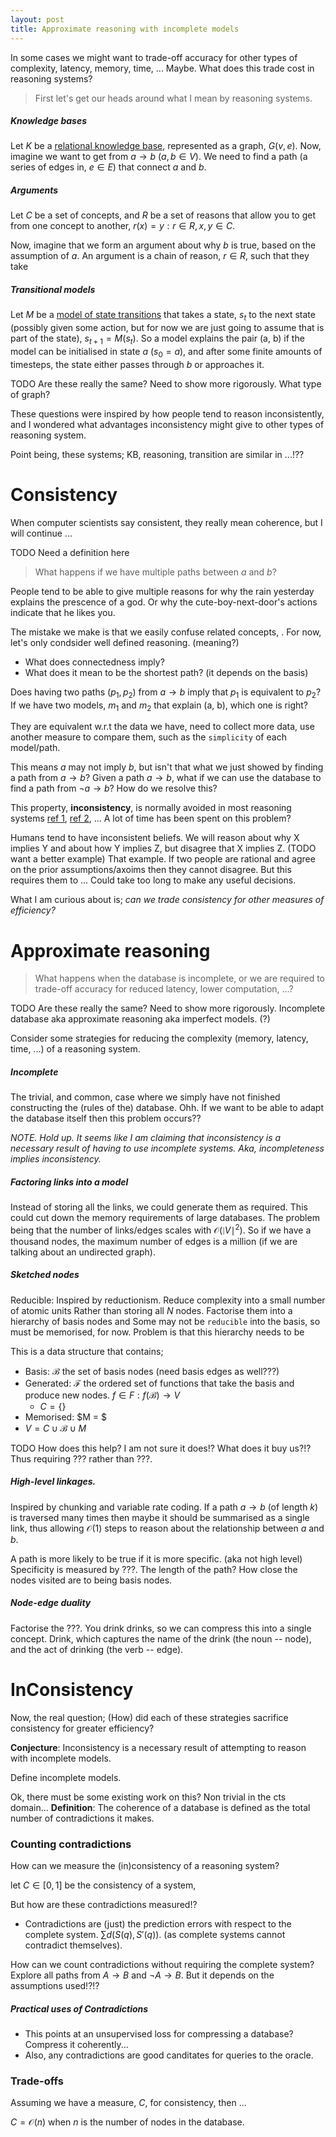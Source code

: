 ```yaml
---
layout: post
title: Approximate reasoning with incomplete models
---
```


In some cases we might want to trade-off accuracy for other types of complexity, latency, memory, time, ... Maybe. What does this trade cost in reasoning systems?

> First let's get our heads around what I mean by reasoning systems.

##### Knowledge bases

Let $K$ be a <u>relational knowledge base</u>, represented as a graph, $G(v, e)$. Now, imagine we want to get from $a\rightarrow b$ ($a,b \in V$). We need to find a path (a series of edges in, $e \in E$) that connect $a$ and $b$.

##### Arguments

Let $C$ be a set of concepts, and $R$ be a set of reasons that allow you to get from one concept to another, $r(x) = y: r\in R, x,y \in C$.

Now, imagine that we form an argument about why $b$ is true, based on the assumption of $a$. An argument is a chain of reason, $r \in R$, such that they take

##### Transitional models

Let $M$ be a <u>model of state transitions</u> that takes a state, $s_t$ to the next state (possibly given some action, but for now we are just going to assume that is part of the state), $s_{t+1} = M(s_t)$. So a model explains the pair (a, b) if the model can be initialised in state $a$ ($s_0 = a$), and after some finite amounts of timesteps, the state either passes through $b$ or approaches it.

<side>TODO Are these really the same? Need to show more rigorously. What type of graph?</side>

<side>These questions were inspired by how people tend to reason inconsistently, and I wondered what advantages inconsistency might give to other types of reasoning system.</side>

Point being, these systems; KB, reasoning, transition are similar in ...!??

# Consistency

</side>When computer scientists say consistent, they really mean coherence, but I will continue ...</side>

TODO Need a definition here

> What happens if we have multiple paths between $a$ and $b$?

People tend to be able to give multiple reasons for why the rain yesterday explains the prescence of a god. Or why the cute-boy-next-door's actions indicate that he likes you.

<side>The mistake we make is that we easily confuse related concepts, .</side>
For now, let's only condsider well defined reasoning. (meaning?)

* What does connectedness imply?
* What does it mean to be the shortest path? (it depends on the basis)

Does having two paths ($p_1, p_2$) from $a\rightarrow b$ imply that $p_1$ is equivalent to $p_2$?
If we have two models, $m_1$ and $m_2$ that explain (a, b), which one is right?

They are equivalent w.r.t the data we have, need to collect more data, use another measure to compare them, such as the `simplicity` of each model/path.

<side>This means $a$ may not imply $b$, but isn't that what we just showed by finding a path from $a\rightarrow b$?</side>
Given a path $a \rightarrow b$, what if we can use the database to find a path from $\neg a\rightarrow b$? How do we resolve this?

This property, __inconsistency__, is normally avoided in most reasoning systems [ref 1](?), [ref 2](2), ... A lot of time has been spent on this problem?

Humans tend to have inconsistent beliefs. We will reason about why X implies Y and about how Y implies Z, but disagree that X implies Z. (TODO want a better example)
That example. If two people are rational and agree on the prior assumptions/axoims then they cannot disagree. But this requires them to ... Could take too long to make any useful decisions.

What I am curious about is; _can we trade consistency for other measures of efficiency?_

# Approximate reasoning

> What happens when the database is incomplete, or we are required to trade-off accuracy for reduced latency, lower computation, ...?

<side>TODO Are these really the same? Need to show more rigorously.</side>
Incomplete database aka approximate reasoning aka imperfect models. (?)

Consider some strategies for reducing the complexity (memory, latency, time, ...) of a reasoning system.

##### Incomplete

The trivial, and common, case where we simply have not finished constructing the (rules of the) database.
Ohh. If we want to be able to adapt the database itself then this problem occurs??

_NOTE. Hold up. It seems like I am claiming that inconsistency is a necessary result of having to use incomplete systems. Aka, incompleteness implies inconsistency._

##### Factoring links into a model

Instead of storing all the links, we could generate them as required. This could cut down the memory requirements of large databases. The problem being that the number of links/edges scales with $\mathcal O (\mid V \mid^2)$. So if we have a thousand nodes, the maximum number of edges is a million (if we are talking about an undirected graph).

##### Sketched nodes

<side>Reducible: Inspired by reductionism. Reduce complexity into a small number of atomic units</side>
Rather than storing all $N$ nodes. Factorise them into a hierarchy of basis nodes and
Some may not be `reducible` into the basis, so must be memorised, for now.
Problem is that this hierarchy needs to be

This is a data structure that contains;
* Basis: $\mathcal B$ the set of basis nodes (need basis edges as well???)
* Generated: $\mathcal F$ the ordered set of functions that take the basis and produce new nodes. $f\in F: f(\mathcal B) \rightarrow V$
  * $C = \{\}$
* Memorised: $M = $
* $V = C \cup \mathcal B \cup M$

<side>TODO How does this help? I am not sure it does!? What does it buy us?!?</side>
Thus requiring ??? rather than ???.

##### High-level linkages.

<side>Inspired by chunking and variable rate coding.</side>
If a path $a\rightarrow b$ (of length $k$) is traversed many times then maybe it should be summarised as a single link, thus allowing $\mathcal O(1)$ steps to reason about the relationship between $a$ and $b$.

A path is more likely to be true if it is more specific. (aka not high level)
Specificity is measured by ???.
The length of the path?
How close the nodes visited are to being basis nodes.

##### Node-edge duality

Factorise the ???. You drink drinks, so we can compress this into a single concept. Drink, which captures the name of the drink (the noun -- node), and the act of drinking (the verb -- edge).

# InConsistency

Now, the real question; (How) did each of these strategies sacrifice consistency for greater efficiency?

__Conjecture__: Inconsistency is a necessary result of attempting to reason with incomplete models.

Define incomplete models.



<side>Ok, there must be some existing work on this? Non trivial in the cts domain...</side>
__Definition__: The coherence of a database is defined as the total number of contradictions it makes.

### Counting contradictions

How can we measure the (in)consistency of a reasoning system?

let $C \in [0, 1]$ be the consistency of a system,

But how are these contradictions measured!?

- Contradictions are (just) the prediction errors with respect to the complete system. $\sum d(S(q), S'(q))$. (as complete systems cannot contradict themselves).

How can we count contradictions without requiring the complete system? Explore all paths from $A \rightarrow B$ and $\neg A \rightarrow B$.
But it depends on the assumptions used!?!?


##### Practical uses of Contradictions

* This points at an unsupervised loss for compressing a database? Compress it coherently...
* Also, any contradictions are good canditates for queries to the oracle.


### Trade-offs

Assuming we have a measure, $C$, for consistency, then ...

$C = \mathcal O(n)$ when $n$ is the number of nodes in the database.
